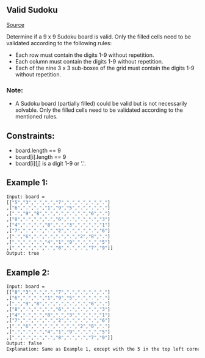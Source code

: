 ## Valid Sudoku
[Source](https://leetcode.com/problems/valid-sudoku/)

Determine if a 9 x 9 Sudoku board is valid. Only the filled cells need to be validated according to the following rules:

 - Each row must contain the digits 1-9 without repetition.
 - Each column must contain the digits 1-9 without repetition.
 - Each of the nine 3 x 3 sub-boxes of the grid must contain the digits 1-9 without repetition.

### Note:
 - A Sudoku board (partially filled) could be valid but is not necessarily solvable.
Only the filled cells need to be validated according to the mentioned rules.

## Constraints:

 - board.length == 9
 - board[i].length == 9
 - board[i][j] is a digit 1-9 or '.'.

## Example 1:
```sh
Input: board = 
[["5","3",".",".","7",".",".",".","."]
,["6",".",".","1","9","5",".",".","."]
,[".","9","8",".",".",".",".","6","."]
,["8",".",".",".","6",".",".",".","3"]
,["4",".",".","8",".","3",".",".","1"]
,["7",".",".",".","2",".",".",".","6"]
,[".","6",".",".",".",".","2","8","."]
,[".",".",".","4","1","9",".",".","5"]
,[".",".",".",".","8",".",".","7","9"]]
Output: true
```

## Example 2:
```sh
Input: board = 
[["8","3",".",".","7",".",".",".","."]
,["6",".",".","1","9","5",".",".","."]
,[".","9","8",".",".",".",".","6","."]
,["8",".",".",".","6",".",".",".","3"]
,["4",".",".","8",".","3",".",".","1"]
,["7",".",".",".","2",".",".",".","6"]
,[".","6",".",".",".",".","2","8","."]
,[".",".",".","4","1","9",".",".","5"]
,[".",".",".",".","8",".",".","7","9"]]
Output: false
Explanation: Same as Example 1, except with the 5 in the top left corner being modified to 8. Since there are two 8's in the top left 3x3 sub-box, it is invalid.
```